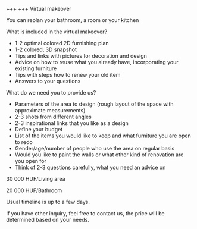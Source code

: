 +++
+++
Virtual makeover

You can replan your bathroom, a room or your kitchen

What is included in the virtual makeover?
- 1-2 optimal colored 2D furnishing plan
- 1-2 colored, 3D snapshot
- Tips and links with pictures for decoration and design
- Advice on how to reuse what you already have, incorporating your existing furniture
- Tips with steps how to renew your old item
- Answers to your questions

What do we need you to provide us?
- Parameters of the area to design (rough layout of the space with approximate measurements) 
- 2-3 shots from different angles  
- 2-3 inspirational links that you like as a design
- Define your budget 
- List of the items you would like to keep and what furniture you are open to redo
- Gender/age/number of people who use the area on regular basis 
- Would you like to paint the walls or what other kind of renovation are you open for 
- Think of 2-3 questions carefully, what you need an advice on 

30 000 HUF/Living area

20 000 HUF/Bathroom

Usual timeline is up to a few days. 

If you have other inquiry, feel free to contact us, the price will be determined based on your needs.

